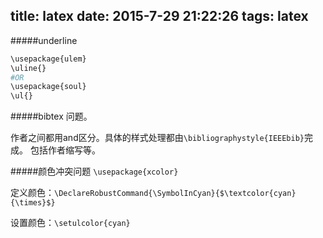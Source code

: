 title: latex
date: 2015-7-29 21:22:26
tags: latex
---

#####underline 
```bash
\usepackage{ulem}
\uline{}
#OR
\usepackage{soul}
\ul{}
```

<!--more-->

#####bibtex 问题。

作者之间都用and区分。具体的样式处理都由`\bibliographystyle{IEEEbib}`完成。
包括作者缩写等。


#####颜色冲突问题
`\usepackage{xcolor}`

定义颜色：`\DeclareRobustCommand{\SymbolInCyan}{$\textcolor{cyan}{\times}$}`

设置颜色：`\setulcolor{cyan} `
